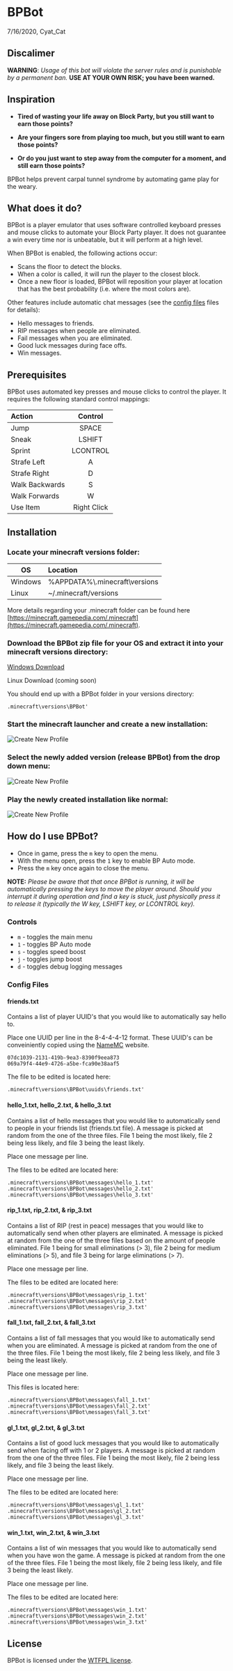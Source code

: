 # BPBot
7/16/2020, Cyat_Cat
## Discalimer

**WARNING**: *Usage of this bot will violate the server rules and is punishable by a permanent ban.*  **USE AT YOUR OWN RISK; you have been warned.**

## Inspiration
* **Tired of wasting your life away on Block Party, but you still want to earn those points?**

* **Are your fingers sore from playing too much, but you still want to earn those points?**

* **Or do you just want to step away from the computer for a moment, and still earn those points?**

BPBot helps prevent carpal tunnel syndrome by automating game play for the weary.

## What does it do?
BPBot is a player emulator that uses software controlled keyboard presses and mouse clicks to automate your Block Party player.  It does not guarantee a win every time nor is unbeatable, but it will perform at a high level.

When BPBot is enabled, the following actions occur:
* Scans the floor to detect the blocks.
* When a color is called, it will run the player to the closest block.
* Once a new floor is loaded, BPBot will reposition your player at location that has the best probability (i.e. where the most colors are).

Other features include automatic chat messages (see the [config files](#config-files)  files for details):
* Hello messages to friends.
* RIP messages when people are eliminated.
* Fail messages when you are eliminated.
* Good luck messages during face offs.
* Win messages.

## Prerequisites
BPBot uses automated key presses and mouse clicks to control the player.  It requires the following standard control mappings:

| Action          | Control     |
|:----------------|:-----------:|
| Jump            | SPACE       |
| Sneak           | LSHIFT      |
| Sprint          | LCONTROL    |
| Strafe Left     | A           |
| Strafe Right    | D           |
| Walk Backwards  | S           |
| Walk Forwards   | W           |
| Use Item        | Right Click |

## Installation
### Locate your minecraft versions folder:
| OS      | Location                        |
|---------|:--------------------------------|
| Windows | %APPDATA%\\.minecraft\versions  |
| Linux   | ~/.minecraft/versions           |

More details regarding your .minecraft folder can be found here [https://minecraft.gamepedia.com/.minecraft](https://minecraft.gamepedia.com/.minecraft).

### Download the BPBot zip file for your OS and extract it into your minecraft versions directory:
[Windows Download](BPBot_windows_v1_0.zip)

Linux Download (coming soon)

You should end up with a BPBot folder in your versions directory:
```
.minecraft\versions\BPBot'
```

###  Start the minecraft launcher and create a new installation:
![Create New Profile](assets/images/img_01.png)

###  Select the newly added version (release BPBot) from the drop down menu:
![Create New Profile](assets/images/img_02.png)

###  Play the newly created installation like normal:
![Create New Profile](assets/images/img_03.png)

## How do I use BPBot?
* Once in game, press the `m` key to open the menu.  
* With the menu open, press the `1` key to enable BP Auto mode.  
* Press the `m` key once again to close the menu.

**NOTE:** *Please be aware that that once BPBot is running, it will be automatically pressing the keys to move the player around.  Should you interrupt it during operation and find a key is stuck, just physically press it to release it (typically the W key, LSHIFT key, or LCONTROL key).*

### Controls
* `m` - toggles the main menu
* `1` - toggles BP Auto mode
* `s` - toggles speed boost
* `j` - toggles jump boost
* `d` - toggles debug logging messages

### Config Files
#### friends.txt
Contains a list of player UUID's that you would like to automatically say hello to.

Place one UUID per line in the 8-4-4-4-12 format.  These UUID's can be conveiniently copied using the [NameMC](https://namemc.com/profile/Cyat_Cat.2) website.

```
07dc1039-2131-419b-9ea3-8390f9eea873
069a79f4-44e9-4726-a5be-fca90e38aaf5
```
The file to be edited is located here:
```
.minecraft\versions\BPBot\uuids\friends.txt'
```

#### hello_1.txt, hello_2.txt, & hello_3.txt
Contains a list of hello messages that you would like to automatically send to people in your friends list (friends.txt file).  A message is picked at random from the one of the three files.  File 1 being the most likely, file 2 being less likely, and file 3 being the least likely.

Place one message per line.

The files to be edited are located here:
```
.minecraft\versions\BPBot\messages\hello_1.txt'
.minecraft\versions\BPBot\messages\hello_2.txt'
.minecraft\versions\BPBot\messages\hello_3.txt'
```

#### rip_1.txt, rip_2.txt, & rip_3.txt
Contains a list of RIP (rest in peace) messages that you would like to automatically send when other players are eliminated.  A message is picked at random from the one of the three files based on the amount of people eliminated.  File 1 being for small eliminations (> 3), file 2 being for medium eliminations (> 5), and file 3 being for large eliminations (> 7).

Place one message per line.

The files to be edited are located here:
```
.minecraft\versions\BPBot\messages\rip_1.txt'
.minecraft\versions\BPBot\messages\rip_2.txt'
.minecraft\versions\BPBot\messages\rip_3.txt'
```

#### fall_1.txt, fall_2.txt, & fall_3.txt
Contains a list of fall messages that you would like to automatically send when you are eliminated.  A message is picked at random from the one of the three files.  File 1 being the most likely, file 2 being less likely, and file 3 being the least likely.

Place one message per line.

This files is located here:
```
.minecraft\versions\BPBot\messages\fall_1.txt'
.minecraft\versions\BPBot\messages\fall_2.txt'
.minecraft\versions\BPBot\messages\fall_3.txt'
```

#### gl_1.txt, gl_2.txt, & gl_3.txt
Contains a list of good luck messages that you would like to automatically send when facing off with 1 or 2 players.  A message is picked at random from the one of the three files.  File 1 being the most likely, file 2 being less likely, and file 3 being the least likely.

Place one message per line.

The files to be edited are located here:
```
.minecraft\versions\BPBot\messages\gl_1.txt'
.minecraft\versions\BPBot\messages\gl_2.txt'
.minecraft\versions\BPBot\messages\gl_3.txt'
```

#### win_1.txt, win_2.txt, & win_3.txt
Contains a list of win messages that you would like to automatically send when you have won the game.  A message is picked at random from the one of the three files.  File 1 being the most likely, file 2 being less likely, and file 3 being the least likely.

Place one message per line.

The files to be edited are located here:
```
.minecraft\versions\BPBot\messages\win_1.txt'
.minecraft\versions\BPBot\messages\win_2.txt'
.minecraft\versions\BPBot\messages\win_3.txt'
```

## License
BPBot is licensed under the [WTFPL license](license).
